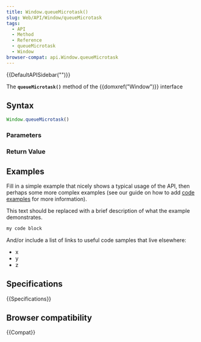 ```yaml
---
title: Window.queueMicrotask()
slug: Web/API/Window/queueMicrotask
tags:
  - API
  - Method
  - Reference
  - queueMicrotask
  - Window
browser-compat: api.Window.queueMicrotask
---
```

{{DefaultAPISidebar("")}}

The **`queueMicrotask()`** method of the {{domxref("Window")}} interface 

## Syntax

```js
Window.queueMicrotask()
```

### Parameters



### Return Value



## Examples

Fill in a simple example that nicely shows a typical usage of the API, then perhaps some more complex examples (see our guide on how to add [code examples](/en-US/docs/MDN/Contribute/Structures/Code_examples) for more information).

This text should be replaced with a brief description of what the example demonstrates.

```js
my code block
```

And/or include a list of links to useful code samples that live elsewhere:

*   x
*   y
*   z

## Specifications

{{Specifications}}

## Browser compatibility

{{Compat}}

